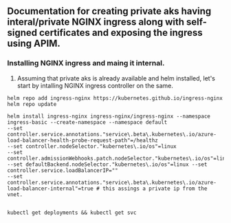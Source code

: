 ## Documentation for creating private aks having interal/private NGINX ingress along with self-signed certificates and exposing the ingress using APIM.


### Installing NGINX ingress and maing it internal.

1. Assuming that private aks is already available and helm installed, let's start by intalling NGINX ingress controller on the same.

```kubectl
helm repo add ingress-nginx https://kubernetes.github.io/ingress-nginx
helm repo update

helm install ingress-nginx ingress-nginx/ingress-nginx --namespace ingress-basic --create-namespace --namespace default
--set controller.service.annotations."service\.beta\.kubernetes\.io/azure-load-balancer-health-probe-request-path"=/healthz
--set controller.nodeSelector."kubernetes\.io/os"=linux
--set controller.admissionWebhooks.patch.nodeSelector."kubernetes\.io/os"=linux
--set defaultBackend.nodeSelector."kubernetes\.io/os"=linux --set controller.service.loadBalancerIP="" 
--set controller.service.annotations."service\.beta\.kubernetes\.io/azure-load-balancer-internal"=true # this assings a private ip from the vnet.


kubectl get deployments && kubectl get svc

```





